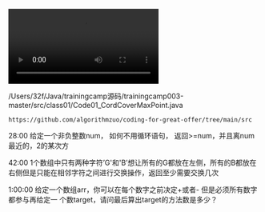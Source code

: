 <video src="/Volumes/Downloads/算法与数据结构全阶班【完结】/04-大厂算法和数据结构刷题【完结】/第1节 大厂高频算法和数据结构面试题1.mp4"></video>



/Users/32f/Java/trainingcamp源码/trainingcamp003-master/src/class01/Code01_CordCoverMaxPoint.java

```
https://github.com/algorithmzuo/coding-for-great-offer/tree/main/src
```



28:00 给定一个非负整数num， 如何不用循环语句， 返回>=num，并且离num最近的，2的某次方

42:00  1个数组中只有两种字符’G'和'B’想让所有的G都放在左侧，所有的B都放在右侧但是只能在相邻字符之间进行交换操作，返回至少需要交换几次

1:00:00 给定一个数组arr，你可以在每个数字之前决定+或者- 但是必须所有数字都参与再给定一 个数target，请问最后算出target的方法数是多少？